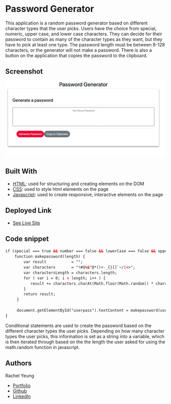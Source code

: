 # Password Generator
This application is a random password generator based on different character types that the user picks. Users have the choice from special, numeric, upper case, and lower case characters. They can decide for their password to contain as many of the character types as they want, but they have to pick at least one type. The password length must be between 8-128 characters, or the generator will not make a password. There is also a button on the application that copies the password to the clipboard. 

## Screenshot 
![site](screenshot.png)

## Built With

* [HTML](https://developer.mozilla.org/en-US/docs/Web/HTML): used for structuring and creating elements on the DOM
* [CSS](https://developer.mozilla.org/en-US/docs/Web/CSS): used to style html elements on the page
* [Javascript](https://developer.mozilla.org/en-US/docs/Web/JavaScript): used to create responsive, interactive elements on the page

## Deployed Link

* [See Live Site](https://xrachhel.github.io/passwordGenerator/)


## Code snippet 
```html
if (special === true && number === false && lowerCase === false && upperCase === false){
    function makepassword(length) {
        var result           = "";
        var characters       = "!#$%&^@*()+-_{}[]`~/|<>";
        var charactersLength = characters.length;
        for ( var i = 0; i < length; i++ ) {
           result += characters.charAt(Math.floor(Math.random() * charactersLength));
        }
        return result;
     }
     
     document.getElementById("userpass").textContent = makepassword(userLength);
}
```
Conditional statements are  used to create the password based on the different character types the user picks. Depending on how many character types the user picks, this information is set as a string into a variable, which is then iterated through based on the the length the user asked for using the math.random function in javascript. 

## Authors

Rachel Yeung 

- [Portfolio](https://rachelyeung.herokuapp.com/)
- [Github](https://github.com/xrachhel/passwordGenerator)
- [LinkedIn](https://www.linkedin.com/)
